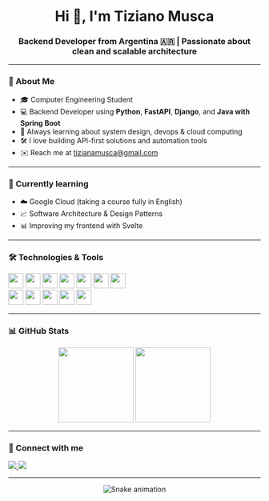 <h1 align="center">Hi 👋, I'm Tiziano Musca</h1>
<h3 align="center">Backend Developer from Argentina 🇦🇷 | Passionate about clean and scalable architecture</h3>

---

### 📌 About Me

- 🎓 Computer Engineering Student  
- 💻 Backend Developer using **Python**, **FastAPI**, **Django**, and **Java with Spring Boot**
- 🧠 Always learning about system design, devops & cloud computing
- 🛠 I love building API-first solutions and automation tools
- ✉️ Reach me at [tizianamusca@gmail.com](mailto:tizianamusca@gmail.com)

---

### 🌱 Currently learning

- ☁️ Google Cloud (taking a course fully in English)
- 📈 Software Architecture & Design Patterns
- 📊 Improving my frontend with Svelte

---

### 🛠️ Technologies & Tools

<div align="left">
  <img src="https://cdn.jsdelivr.net/gh/devicons/devicon/icons/python/python-original.svg" height="30" />
  <img src="https://cdn.jsdelivr.net/gh/devicons/devicon/icons/fastapi/fastapi-original.svg" height="30" />
  <img src="https://cdn.jsdelivr.net/gh/devicons/devicon/icons/django/django-plain.svg" height="30" />
  <img src="https://cdn.jsdelivr.net/gh/devicons/devicon/icons/java/java-original.svg" height="30" />
  <img src="https://cdn.jsdelivr.net/gh/devicons/devicon/icons/spring/spring-original.svg" height="30" />
  <img src="https://cdn.jsdelivr.net/gh/devicons/devicon/icons/javascript/javascript-original.svg" height="30" />
  <img src="https://cdn.jsdelivr.net/gh/devicons/devicon/icons/typescript/typescript-original.svg" height="30" />
  <br/>
  <img src="https://cdn.jsdelivr.net/gh/devicons/devicon/icons/postgresql/postgresql-original.svg" height="30" />
  <img src="https://cdn.jsdelivr.net/gh/devicons/devicon/icons/mongodb/mongodb-original.svg" height="30" />
  <img src="https://cdn.jsdelivr.net/gh/devicons/devicon/icons/docker/docker-original.svg" height="30" />
  <img src="https://cdn.jsdelivr.net/gh/devicons/devicon/icons/git/git-original.svg" height="30" />
  <img src="https://cdn.jsdelivr.net/gh/devicons/devicon/icons/googlecloud/googlecloud-original.svg" height="30" />
</div>

---

### 📊 GitHub Stats

<div align="center">
  <img src="https://github-readme-stats.vercel.app/api?username=tiziimusca&show_icons=true&theme=dracula&include_all_commits=true&count_private=true&hide_border=true" height="150"/>
  <img src="https://github-readme-stats.vercel.app/api/top-langs/?username=tiziimusca&layout=compact&theme=dracula&hide_border=true" height="150"/>
</div>

<!-- O puedes reemplazar lo de arriba con los trofeos: -->
<!--
<div align="center">
  <img src="https://github-profile-trophy.vercel.app/?username=tiziimusca&theme=dracula&margin-w=10&no-frame=true" />
</div>
-->

---

### 🤝 Connect with me

<a href="https://www.linkedin.com/in/tiziano-musca/" target="_blank">
  <img src="https://img.shields.io/badge/LinkedIn-0077B5?style=for-the-badge&logo=linkedin&logoColor=white" />
</a>
<a href="mailto:tizianamusca@gmail.com">
  <img src="https://img.shields.io/badge/Gmail-D14836?style=for-the-badge&logo=gmail&logoColor=white" />
</a>

---

<p align="center">
  <img src="https://raw.githubusercontent.com/tiziimusca/tiziimusca/output/snake.svg" alt="Snake animation" />
</p>
